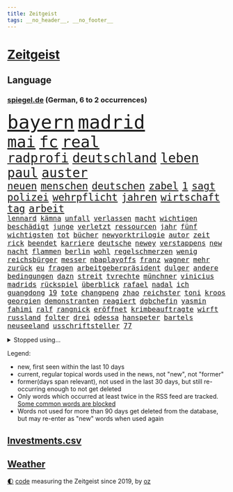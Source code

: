 ```yaml
---
title: Zeitgeist
tags: __no_header__, __no_footer__
---
```


# [Zeitgeist](https://oliz.io/zeitgeist/)

## Language

<h3><a href="https://www.spiegel.de" target="_blank">spiegel.de</a> (German, 6 to 2 occurrences)</h3>
<p style="font-family:monospace">
<span style="font-size:32pt"><a href="news_links.html#bayern" class="current">bayern</a></span>
<span style="font-size:32pt"><a href="news_links.html#madrid" class="current">madrid</a></span>
<br>
<span style="font-size:27pt"><a href="news_links.html#mai" class="current">mai</a></span>
<span style="font-size:27pt"><a href="news_links.html#fc" class="current">fc</a></span>
<span style="font-size:27pt"><a href="news_links.html#real" class="current">real</a></span>
<br>
<span style="font-size:22pt"><a href="news_links.html#radprofi" class="current">radprofi</a></span>
<span style="font-size:22pt"><a href="news_links.html#deutschland" class="current">deutschland</a></span>
<span style="font-size:22pt"><a href="news_links.html#leben" class="current">leben</a></span>
<span style="font-size:22pt"><a href="news_links.html#paul" class="current">paul</a></span>
<span style="font-size:22pt"><a href="news_links.html#auster" class="current">auster</a></span>
<br>
<span style="font-size:17pt"><a href="news_links.html#neuen" class="current">neuen</a></span>
<span style="font-size:17pt"><a href="news_links.html#menschen" class="current">menschen</a></span>
<span style="font-size:17pt"><a href="news_links.html#deutschen" class="current">deutschen</a></span>
<span style="font-size:17pt"><a href="news_links.html#zabel" class="new">zabel</a></span>
<span style="font-size:17pt"><a href="news_links.html#1" class="current">1</a></span>
<span style="font-size:17pt"><a href="news_links.html#sagt" class="current">sagt</a></span>
<span style="font-size:17pt"><a href="news_links.html#polizei" class="current">polizei</a></span>
<span style="font-size:17pt"><a href="news_links.html#wehrpflicht" class="current">wehrpflicht</a></span>
<span style="font-size:17pt"><a href="news_links.html#jahren" class="current">jahren</a></span>
<span style="font-size:17pt"><a href="news_links.html#wirtschaft" class="current">wirtschaft</a></span>
<span style="font-size:17pt"><a href="news_links.html#tag" class="current">tag</a></span>
<span style="font-size:17pt"><a href="news_links.html#arbeit" class="current">arbeit</a></span>
<br>
<span style="font-size:12pt"><a href="news_links.html#lennard" class="current">lennard</a></span>
<span style="font-size:12pt"><a href="news_links.html#kämna" class="current">kämna</a></span>
<span style="font-size:12pt"><a href="news_links.html#unfall" class="current">unfall</a></span>
<span style="font-size:12pt"><a href="news_links.html#verlassen" class="current">verlassen</a></span>
<span style="font-size:12pt"><a href="news_links.html#macht" class="current">macht</a></span>
<span style="font-size:12pt"><a href="news_links.html#wichtigen" class="current">wichtigen</a></span>
<span style="font-size:12pt"><a href="news_links.html#beschädigt" class="current">beschädigt</a></span>
<span style="font-size:12pt"><a href="news_links.html#junge" class="current">junge</a></span>
<span style="font-size:12pt"><a href="news_links.html#verletzt" class="current">verletzt</a></span>
<span style="font-size:12pt"><a href="news_links.html#ressourcen" class="current">ressourcen</a></span>
<span style="font-size:12pt"><a href="news_links.html#jahr" class="current">jahr</a></span>
<span style="font-size:12pt"><a href="news_links.html#fünf" class="current">fünf</a></span>
<span style="font-size:12pt"><a href="news_links.html#wichtigsten" class="current">wichtigsten</a></span>
<span style="font-size:12pt"><a href="news_links.html#tot" class="current">tot</a></span>
<span style="font-size:12pt"><a href="news_links.html#bücher" class="current">bücher</a></span>
<span style="font-size:12pt"><a href="news_links.html#newyorktrilogie" class="new">newyorktrilogie</a></span>
<span style="font-size:12pt"><a href="news_links.html#autor" class="current">autor</a></span>
<span style="font-size:12pt"><a href="news_links.html#zeit" class="current">zeit</a></span>
<span style="font-size:12pt"><a href="news_links.html#rick" class="new">rick</a></span>
<span style="font-size:12pt"><a href="news_links.html#beendet" class="current">beendet</a></span>
<span style="font-size:12pt"><a href="news_links.html#karriere" class="current">karriere</a></span>
<span style="font-size:12pt"><a href="news_links.html#deutsche" class="current">deutsche</a></span>
<span style="font-size:12pt"><a href="news_links.html#newey" class="current">newey</a></span>
<span style="font-size:12pt"><a href="news_links.html#verstappens" class="new">verstappens</a></span>
<span style="font-size:12pt"><a href="news_links.html#new" class="current">new</a></span>
<span style="font-size:12pt"><a href="news_links.html#nacht" class="current">nacht</a></span>
<span style="font-size:12pt"><a href="news_links.html#flammen" class="current">flammen</a></span>
<span style="font-size:12pt"><a href="news_links.html#berlin" class="current">berlin</a></span>
<span style="font-size:12pt"><a href="news_links.html#wohl" class="current">wohl</a></span>
<span style="font-size:12pt"><a href="news_links.html#regelschmerzen" class="new">regelschmerzen</a></span>
<span style="font-size:12pt"><a href="news_links.html#wenig" class="current">wenig</a></span>
<span style="font-size:12pt"><a href="news_links.html#reichsbürger" class="current">reichsbürger</a></span>
<span style="font-size:12pt"><a href="news_links.html#messer" class="current">messer</a></span>
<span style="font-size:12pt"><a href="news_links.html#nbaplayoffs" class="current">nbaplayoffs</a></span>
<span style="font-size:12pt"><a href="news_links.html#franz" class="current">franz</a></span>
<span style="font-size:12pt"><a href="news_links.html#wagner" class="current">wagner</a></span>
<span style="font-size:12pt"><a href="news_links.html#mehr" class="current">mehr</a></span>
<span style="font-size:12pt"><a href="news_links.html#zurück" class="current">zurück</a></span>
<span style="font-size:12pt"><a href="news_links.html#eu" class="current">eu</a></span>
<span style="font-size:12pt"><a href="news_links.html#fragen" class="current">fragen</a></span>
<span style="font-size:12pt"><a href="news_links.html#arbeitgeberpräsident" class="current">arbeitgeberpräsident</a></span>
<span style="font-size:12pt"><a href="news_links.html#dulger" class="current">dulger</a></span>
<span style="font-size:12pt"><a href="news_links.html#andere" class="current">andere</a></span>
<span style="font-size:12pt"><a href="news_links.html#bedingungen" class="current">bedingungen</a></span>
<span style="font-size:12pt"><a href="news_links.html#dazn" class="new">dazn</a></span>
<span style="font-size:12pt"><a href="news_links.html#streit" class="current">streit</a></span>
<span style="font-size:12pt"><a href="news_links.html#tvrechte" class="current">tvrechte</a></span>
<span style="font-size:12pt"><a href="news_links.html#münchner" class="current">münchner</a></span>
<span style="font-size:12pt"><a href="news_links.html#vinicius" class="new">vinicius</a></span>
<span style="font-size:12pt"><a href="news_links.html#madrids" class="new">madrids</a></span>
<span style="font-size:12pt"><a href="news_links.html#rückspiel" class="new">rückspiel</a></span>
<span style="font-size:12pt"><a href="news_links.html#überblick" class="current">überblick</a></span>
<span style="font-size:12pt"><a href="news_links.html#rafael" class="current">rafael</a></span>
<span style="font-size:12pt"><a href="news_links.html#nadal" class="current">nadal</a></span>
<span style="font-size:12pt"><a href="news_links.html#ich" class="current">ich</a></span>
<span style="font-size:12pt"><a href="news_links.html#guangdong" class="new">guangdong</a></span>
<span style="font-size:12pt"><a href="news_links.html#19" class="current">19</a></span>
<span style="font-size:12pt"><a href="news_links.html#tote" class="current">tote</a></span>
<span style="font-size:12pt"><a href="news_links.html#changpeng" class="new">changpeng</a></span>
<span style="font-size:12pt"><a href="news_links.html#zhao" class="new">zhao</a></span>
<span style="font-size:12pt"><a href="news_links.html#reichster" class="current">reichster</a></span>
<span style="font-size:12pt"><a href="news_links.html#toni" class="current">toni</a></span>
<span style="font-size:12pt"><a href="news_links.html#kroos" class="current">kroos</a></span>
<span style="font-size:12pt"><a href="news_links.html#georgien" class="current">georgien</a></span>
<span style="font-size:12pt"><a href="news_links.html#demonstranten" class="current">demonstranten</a></span>
<span style="font-size:12pt"><a href="news_links.html#reagiert" class="current">reagiert</a></span>
<span style="font-size:12pt"><a href="news_links.html#dgbchefin" class="new">dgbchefin</a></span>
<span style="font-size:12pt"><a href="news_links.html#yasmin" class="new">yasmin</a></span>
<span style="font-size:12pt"><a href="news_links.html#fahimi" class="new">fahimi</a></span>
<span style="font-size:12pt"><a href="news_links.html#ralf" class="current">ralf</a></span>
<span style="font-size:12pt"><a href="news_links.html#rangnick" class="new">rangnick</a></span>
<span style="font-size:12pt"><a href="news_links.html#eröffnet" class="current">eröffnet</a></span>
<span style="font-size:12pt"><a href="news_links.html#krimbeauftragte" class="new">krimbeauftragte</a></span>
<span style="font-size:12pt"><a href="news_links.html#wirft" class="current">wirft</a></span>
<span style="font-size:12pt"><a href="news_links.html#russland" class="current">russland</a></span>
<span style="font-size:12pt"><a href="news_links.html#folter" class="current">folter</a></span>
<span style="font-size:12pt"><a href="news_links.html#drei" class="current">drei</a></span>
<span style="font-size:12pt"><a href="news_links.html#odessa" class="current">odessa</a></span>
<span style="font-size:12pt"><a href="news_links.html#hanspeter" class="new">hanspeter</a></span>
<span style="font-size:12pt"><a href="news_links.html#bartels" class="new">bartels</a></span>
<span style="font-size:12pt"><a href="news_links.html#neuseeland" class="current">neuseeland</a></span>
<span style="font-size:12pt"><a href="news_links.html#usschriftsteller" class="new">usschriftsteller</a></span>
<span style="font-size:12pt"><a href="news_links.html#77" class="current">77</a></span>
</p>
<details>
<summary>Stopped using...</summary>
<p class="former" style="font-size:12pt">
rassismus(1288) aufgerufen(1287) entdeckte(1287) italiens(1287) maria(1287) schlimm(1286) steigenden(1286) versprach(1286) kino(1285) nationen(1285) konfrontiert(1284) schoss(1284) überlebt(1284) 2000(1283) bewerber(1283) entwicklungen(1283) fuß(1283) haftstrafe(1283) klaren(1283) krankheit(1283) moderne(1283) queen(1283) übergeben(1283) durchsetzen(1282) jemand(1282) klein(1282) tiefe(1282) äußerungen(1282) atmosphäre(1281) büros(1281) favoriten(1281) vorsitzenden(1281) überlebte(1281) armut(1280) dachte(1280) finanziell(1280) hans(1280) illegalen(1280) kräftig(1280) regen(1280) spanischen(1280) trauer(1280) uspräsidenten(1280) verlängern(1280) verschoben(1280) angeblichen(1279) beachten(1279) flüchtlinge(1279) forderte(1279) gemeldet(1279) künftigen(1279) nachfolger(1279) portugal(1279) rand(1279) berufung(1278) einstellen(1278) gefährlichen(1278) kabinett(1278) rest(1278) sprache(1278) beispielen(1277) kolumnist(1277) kraftvoll(1277) nigeria(1277) radikale(1277) rom(1277) rückschlag(1277) dokumente(1276) einstigen(1276) längere(1276) sports(1276) stolz(1276) städte(1276) weder(1276) zuversicht(1276) benzin(1275) bundesstaat(1275) nominiert(1275) ungarns(1275) engagement(1274) i(1274) jüngeren(1274) lebte(1274) pflanzen(1274) warschau(1274) wirtschaftlichen(1274) aufgenommen(1273) institut(1273) kollaps(1273) null(1273) schwierigkeiten(1273) strecke(1273) wachstum(1273) trainieren(1272) erkrankung(1271) fußballprofi(1271) mitteln(1271) oliver(1271) weite(1271) zählen(1271) dar(1270) übernahme(1270) erfunden(1268) schüssen(1268) verpasst(1268) ausmaß(1267) enge(1267) weckt(1267) überholt(1267) aufarbeitung(1265) halb(1265) müsste(1265) gewinn(1264) vorgestellt(1264) holocaust(1263) gouverneur(1262) vorgelegt(1262) sozialdemokraten(1259) parallelen(1258) umgeht(1258) eigenes(1257) syrer(1257) abgelehnt(1256) offenbart(1256) museum(1255) schießen(1255) aufgabe(1248) vorläufig(1246) herausforderungen(1236) verpasste(1234) ära(1232) missbrauchs(1221) hitler(1218) rein(1136) charles(1082) drohende(1038) kolumbien(1034) arte(1027) rereportage(1027) bauern(1025) ausnahme(1021) gremium(986) polnischen(983) ukrainischer(974) jahrzehnt(972) energiepreise(963) haushalt(954) gehälter(943) fifa(942) games(926) 15000(925) millionenhöhe(920) krankenkassen(914) jährlich(908) empfehlen(905) hendrik(902) 41(893) härte(889) fußballs(876) coaching(872) laura(866) außenministerium(863) weiten(834) gefechte(832) bonn(811) streik(803) umfragen(793) gebiete(763) lindners(753) starkes(744) wall(736) durchsuchen(730) großmutter(726) jack(718) hammer(710) dahin(705) export(705) suchte(693) chefs(685) debattiert(685) zufrieden(684) paderborn(681) stockholm(681) schwächen(679) iii(677) plädieren(664) misshandelt(662) wozu(655) jemals(653) partnerin(650) entschuldigen(644) fassungslos(639) innenstadt(634) eigentliche(627) studentin(609) ganzes(604) herunter(598) töne(594) lula(589) angeblicher(587) nackt(587) kita(585) erzielte(584) nutzern(575) beobachter(572) kompliziert(565) quer(565) angreifen(564) persönlichen(562) direktor(555) future(553) ausgegeben(552) spaltet(548) taucher(534) sam(531) erreichbar(529) abgeben(522) reichlich(517) bewirken(515) ausgemacht(514) one(513) 500000(512) bedienen(512) mitgliedern(503) überlebende(502) dfbelf(496) strafanzeige(491) durcheinander(490) kurzzeitig(488) mächtige(487) tourismus(479) freigelassen(477) rammt(476) kulturkampf(475) jung(467) geschwister(465) umstrittener(465) gebühren(462) plätze(459) cem(458) wohlstand(456) statistik(455) wettlauf(439) niederländischen(438) dennis(432) kleinere(431) 140(428) bär(425) panik(421) 130(419) 51(419) attackieren(419) loswerden(417) radfahrer(416) stillstand(415) rivalen(413) vereinten(411) arbeitskampf(410) gala(409) instituts(409) ausflug(407) rio(400) ankommen(397) rebellion(397) wagenknechts(394) transformation(389) hollywoodstar(384) bezieht(382) dürren(380) parteichefin(377) geschwächt(376) sofortiger(376) 2027(373) produkt(368) drohte(365) arbeitswelt(356) lina(356) staatsbürger(356) einsturz(355) massenhaft(353) beine(351) kolleginnen(351) gedenkt(350) gefangenenaustausch(349) luxus(349) überfahren(349) rotenburg(348) begleitete(346) belgische(344) auffällig(341) expertengremium(341) beteiligte(334) filmbranche(332) infolge(330) institute(330) heiklen(329) 9(327) drang(327) rekrutiert(325) massen(323) beruft(321) finger(321) soldatinnen(321) vogel(320) blicke(319) dietmar(319) jeffrey(317) popp(316) achtjährige(315) bekennt(315) entgehen(315) open(314) kurzer(313) aleksandar(309) spahn(308) würdigung(307) schirdewan(305) leichte(304) abenteuer(301) bundesagentur(301) trauma(295) rechtsradikalen(294) tierwohl(293) busfahrer(292) reiner(292) bartsch(290) vorlegen(289) weisen(289) spaghetti(286) gesellschaftliche(285) geschlossene(283) zulieferer(283) pass(282) 30jähriger(281) anteile(281) landeshauptstadt(280) nationalteam(278) palästinensischen(278) strafverfahren(277) zutaten(276) dfbfrauen(275) essener(273) arbeitslosen(272) goldene(269) kooperiert(269) drohender(267) sicherheitsmaßnahmen(266) winfried(266) runden(265) fashion(264) week(264) realistisch(261) maximal(259) kugel(258) erstaunlich(257) exemplar(257) geglückt(257) terroranschläge(257) argentiniens(256) geleistet(256) jemen(255) angabe(254) rätselt(254) costa(251) hunden(251) entstand(250) kindesmissbrauch(250) südkoreanische(247) unerwartete(247) monatelange(246) inka(245) meyer(245) samstagabend(244) recherche(243) betrieben(242) debütant(240) digitalen(239) reinen(239) tabellenführer(239) chancenlos(237) sichergestellt(237) exfrau(235) hebel(235) fußballweltverband(233) saudiarabiens(233) andauern(232) models(232) roter(232) ticketpreise(232) 03(230) goldenen(229) unbeeindruckt(228) hall(226) betrag(225) makeup(225) v(225) zypern(225) karrierecoach(224) franziska(223) rufe(223) rätselhafte(223) british(222) spezialeinheit(222) jugendorganisation(218) reformiert(215) rki(215) morgenstunden(211) wankt(210) mützenich(209) attentäter(208) verbannen(207) beschwert(206) düsteren(206) glänzt(206) son(205) digitaler(204) klischee(204) noten(203) tauchen(203) horst(201) sexualisierten(201) königshaus(199) linkenpolitiker(199) mitmenschen(198) angeführt(196) berüchtigte(196) kritikerin(195) regelungen(195) erstaunliche(194) kubicki(194) reifen(194) widmete(193) medizinische(192) spurlos(192) ultrarechten(192) kriege(191) historikerin(190) weitreichenden(190) demos(189) tsg(189) protestierenden(187) gerechnet(186) tolle(186) einlegen(185) bahnsteig(184) sanierung(184) militäroffensive(183) bist(182) mittwochmorgen(182) spitzenspiel(182) wütend(182) betrugsprozess(178) irreguläre(178) effenbergbank(177) gefüllt(177) glückwünsche(177) schmalkalden(177) absichtlich(176) geregelt(176) schuster(175) größenwahn(174) tanzen(174) unterscheidet(174) beteiligung(173) exemplare(173) reagierten(173) überfüllten(173) neukölln(172) doha(171) krebsdiagnose(171) gauck(167) israelgazanews(167) sara(167) uneins(166) aufzubauen(165) bodenoffensive(165) gewähren(165) normale(165) abschiebestopp(164) spender(164) vereinbart(164) überfielen(164) strikte(163) eingedrungen(162) nordwesten(162) mitgestalten(160) schacht(160) angespannten(159) bsw(159) gebraucht(158) solange(158) club(157) fdpvize(157) flensburg(157) betroffener(156) bewaffneter(156) enttäuschen(156) raketenangriffen(156) versammelt(156) lufthansatochter(155) staatssekretärin(154) traditionsklubs(154) warnstreiks(154) versperrt(153) autonomiebehörde(152) räumung(152) düpiert(149) exportiert(149) hast(149) manch(149) überdenken(149) erkämpfte(148) häme(148) bahnkunden(147) crown(147) freiem(147) gefeierte(147) unikliniken(147) claus(146) einschnitte(146) gdlchef(146) lernte(146) lokführergewerkschaft(146) netzbetreiber(146) veränderung(146) weselsky(146) nationalmannschaftskapitän(145) sicherung(145) verhandlungsrunde(145) db(144) bewacht(143) erwünscht(143) kanzlerkandidat(143) neffe(143) oppositionspartei(143) evan(142) weitem(142) aufzuarbeiten(141) spendet(141) gesundheitsbehörde(140) kolumbiens(140) spdfraktionschef(140) sprit(140) benedikt(139) haderte(139) ausrufezeichen(138) bauer(138) bedingt(138) geräten(138) staatsoberhaupt(138) abgekommen(137) bezahlung(137) brisante(137) einnahme(137) 240(136) sammelte(136) dreijähriger(135) genehmigung(135) bundesverfassungsgerichts(134) eingestürzten(134) energieinfrastruktur(134) hauswand(134) kündigungen(134) lokführern(134) stichwaffe(134) tourt(134) lebensstil(133) nürnberger(133) verlagern(133) diverse(132) 84(131) brutalität(131) clarke(131) freikommen(131) gazas(131) genozid(131) psychologe(131) jesus(129) dfbteam(128) mileis(128) verstaatlichung(128) damaligen(127) janeiro(127) mutmaßlichem(127) usostküste(127) anzahl(126) durchgang(126) ernsthaft(126) mehrwertsteuersatz(125) orbáns(125) taugt(125) fördere(124) versteigern(123) flaggen(122) meghan(122) skigebiet(122) gebilligt(121) gershkovich(121) misshandlungen(120) vermittlungsausschuss(119) wachstumschancengesetz(119) neuseelands(118) portemonnaie(118) profitierte(118) tina(118) belegschaft(117) christliche(117) dauerkrise(117) heimischen(117) sängerinnen(117) agnes(116) ehefrauen(116) merken(114) zeitdruck(114) förderprogramme(113) catherine(112) donnerstagmorgen(112) fabrik(112) gespart(112) hebamme(112) natopartnern(112) strompreisen(112) blockbuster(111) buchempfehlungen(111) gesamtweltcup(111) grundgesetzänderung(111) haut(111) einstufung(110) harvard(110) teppich(110) zeitalter(110) beigelegt(109) roberts(109) umfangreiche(109) inhaftierten(108) masterplan(108) onlinehändler(108) aktiviert(107) andenken(107) präsidentschaftswahlen(107) teamkollegen(107) amtierende(106) brasilianische(106) eiskunstlauf(106) mauern(106) spielabbruch(106) vorsitz(106) aufforstung(105) inhaftiert(105) materie(105) münzen(104) 1945(103) interessieren(103) shoppingapp(103) temu(103) wahr(103) whistleblower(103) wohnhausbrand(103) bill(102) humanitärer(102) provinzen(102) prägende(102) schritte(102) verkünden(102) zunehmende(102) angezweifelt(101) anzugreifen(101) dreyer(101) postete(101) agrardiesel(100) center(100) belastungen(99) fünfter(99) spiegelkorrespondentin(99) länderkammer(98) ranghohe(98) scorsese(98) viereinhalb(98) bernhard(97) designs(97) high(97) maersk(97) meistgehörten(97) normalerweise(97) can(96) cavallo(96) banksy(95) erkranken(95) vorgänge(95) saunen(94) uspräsidentschaftswahl(94) westukraine(94) socken(93) spitzenwerte(93) talk(93) verwendung(93) barack(92) gleichberechtigung(92) aggressionen(91) begegnen(91) beschädigten(91) ergeht(91) hausbesitzer(91) massenweise(91) seoul(91) trotzt(91) dämon(90) fossil(90) gaspreise(90) hamasführer(90) hoheitsansprüche(90) meeresgebiet(90) eigentum(89) lautet(89) preiswerte(89) starre(89) verknüpfen(89) überschatten(89) ammergauer(88) brennende(88) duolingo(88) fritz(88) spitzenpolitiker(88) wundersame(88) 1980(87) gesundheitszustand(87) mobile(87) niedriger(87) prozessbeginn(87) wofür(87) bekennerschreiben(86) brettspiel(86) hindeuten(86) pazifik(86) terrorverdächtige(86) vorm(86) abfahrt(85) altbau(85) brasilianer(85) britin(85) cdu/csu(85) inflationsausgleich(85) luftraumverletzung(85) oregon(85) warmes(85) 53jähriger(84) generalstabschef(84) kommando(84) neuwahl(84) regalen(84) wilhelm(84) zusammenstößen(84) beeinflusst(83) bienen(83) browser(83) derart(83) leichtes(83) regierungsumbildung(83) umarmt(83) zugunglück(83) abbringen(82) exmann(82) hintern(82) sparpläne(82) badenwürttembergischen(81) elisabeth(81) ferien(81) blockaden(80) freistellung(80) knospen(80) besänftigen(79) chrome(79) expolizist(79) gewidmet(79) schmecken(79) brüllende(78) formiert(78) gratuliert(78) murray(78) stromausfälle(78) erstatten(77) livestreams(77) mehrjährige(77) privates(77) protestierende(77) stau(77) täters(77) verzögerungen(77) zero(77) dreh(76) gepäck(76) kollabierten(76) remigration(76) remigrationstreffen(76) stürmten(76) usuniversität(76) wechselhaft(76) christdemokrat(75) cnn(75) eingestuft(75) glücklose(75) himmels(75) homöopathie(75) homöopathische(75) langstreckenrennen(75) luca(75) medizinisches(75) schusswaffen(75) sprechchöre(75) zögerlich(75) überfüllte(75) a9(74) alaskaairlinesboeing(74) einfrieren(74) einigem(74) agrarprodukte(73) bodenpersonal(73) hefner(73) magull(73) verdächtiger(73) binneni(72) etlicher(72) parallelwelt(72) parteifreund(72) vorankommen(72) erzeugen(71) frühes(71) stellvertreter(71) agrardieselsubventionen(70) flugtaxis(70) geflohene(70) grundsatz(70) hab(70) saul(70) taurus(70) uskonkurrenten(70) verschlingt(70) anwaltskosten(69) dominant(69) jasna(69) modernes(69) mäzen(69) rallye(69) reemtsma(69) sozialforschung(69) burkhard(68) scheidet(68) szenario(68) terrormiliz(68) angeworben(67) getreide(67) krebskrank(67) stöbern(67) ausprobieren(66) finanzielle(66) hochrangige(66) mails(66) mitteilte(66) tarifstreits(66) vergleichbare(66) 2050(65) abwehren(65) funktion(65) krebserkrankungen(65) volksbank(65) zerrissen(65) anonymen(64) do(64) gefühlen(64) grandslamturnier(64) grünenministerin(64) inszenierungen(64) kommunisten(64) lästert(64) mauer(64) pandas(64) perfekter(64) riesenslalom(64) unterhaltsam(64) übersetzer(64) asiatischen(63) aufgespürt(63) biodiesel(63) drogenkartelle(63) halbwegs(63) trainers(63) verbringen(63) wohlstands(63) blenden(62) ergangen(62) gegenentwurf(62) gelegentlich(62) lifte(62) russisch(62) smarter(62) zusammenhängen(62) herausgabe(61) highlands(61) hirsche(61) korallenriffe(61) riegel(61) wohnungsbrand(61) bedanken(60) landtagswahl(60) mediathek(60) stadtgebiet(60) verfassungsfeinden(60) wanken(60) wirtschaftsschwäche(60) gigaset(59) paukt(59) sicherheitsdienst(59) wunschliste(59) 19jähriger(58) altmeister(58) auswechseln(58) sacha(58) solches(58) spendensammeln(58) streamerin(58) twitch(58) vermieter(58) verübte(58) wasserverbrauch(58) abwehrkampf(57) besonderer(57) studiert(57) bestreikt(56) french(56) grotesk(56) influencerinnen(56) umweltaktivisten(56) wilson(56) özlem(56) bildungssystem(55) geparkte(55) klitschko(55) olivia(55) umgekehrt(55) vitali(55) kurt(54) sapiens(54) zankt(54) ausfahrt(53) cyrus(53) miley(53) verbraucherschutz(53) achtungserfolg(52) augenzeugin(52) auslieferung(52) fraglich(52) parlamentspräsidentin(52) schrift(52) bedeutendsten(51) passat(51) verschwindet(51) achtzigern(50) elterngeldreform(50) erkrankten(50) glückte(50) alternativlos(49) assange(49) dreikampf(49) menschenrechtsbeauftragte(49) torhüterin(49) wikileaksgründers(49) wochenlanger(49) zauber(49) ächzt(49) augenzeugen(48) ausgehandelte(48) beliefert(48) bundesstraße(48) geschwindigkeit(48) hanna(48) jahrzehntelange(48) kostüm(48) marsch(48) popikone(48) extinguishers(47) lufthansabodenpersonal(47) north(47) partnern(47) sinkenden(47) tyre(47) usareise(47) widerstände(47) 180000(46) absolviert(45) compact(45) herkömmliche(45) sofortigen(45) uswahlkampf(45) vermittler(45) compactmagazin(44) einfachste(44) eurer(44) geiseldrama(44) lea(44) auffälligen(43) hygiene(43) ideologie(43) nickel(43) befürchtungen(42) gutbehrami(42) klärt(42) kremlkritikers(42) lara(42) schweizerin(42) terrors(42) wahrnehmen(42) abrüstung(41) dasselbe(41) einfacher(41) gewöhnen(41) lohnausgleich(41) winzer(41) aktenzeichen(40) erhältlich(40) hereingefallen(40) kostenlosen(40) mordvorwürfe(40) passant(40) rückgabe(40) 28jährigen(39) ewigkeit(39) haftet(39) intensive(39) sabine(39) angesagt(38) clinton(38) fußballbundesligisten(38) geheimdiensten(38) sophia(38) verletzungsbedingt(38) ausgebildet(37) bizarre(37) herrn(37) sumoringer(37) taurusflugkörper(37) bear(36) berufsleben(36) ergebnislos(36) euagrarpolitik(36) gewalttat(36) netten(36) sportartikelhersteller(36) topmodel(36) vorbestrafte(36) brasília(35) höchstens(35) rollstuhl(35) abwesenheit(34) ausrasten(34) mehrwertsteuersenkung(34) verstorben(34) wildes(34) fotografiert(33) gehäuft(33) hausmeister(33) komponenten(33) persönliches(33) pfütze(33) sportevents(33) vizebürgermeister(33) wikileaksgründer(33) dani(32) hessischen(32) hysterische(32) skifahrerin(32) stabile(32) urban(32) vorgegangen(32) entkommt(31) komponist(31) lahmt(31) landesverrat(31) umgekippt(31) kremltruppen(30) börsengang(29) fernbleiben(29) fing(29) havarie(29) herzschrittmacher(29) komplimente(29) organ(29) pendelt(29) täuschen(29) ali(28) bedrohten(28) erlegt(28) familienangehörige(28) krachte(28) mobilitätswende(28) philippinisches(28) rafterroristen(28) salzburg(28) ernstvolker(27) lohnsteigerungen(27) absichten(26) absperrungen(26) barbiefilm(26) horrorszenario(26) hotspur(26) internen(26) kriegsversehrten(26) masern(26) seiler(26) tottenham(26) vorsitzender(26) 174(25) bahnt(25) indirekt(25) löhne(25) optimal(25) reisewarnung(25) scheidenden(25) verbrechens(25) verwundbar(25) wohnheim(25) anfällig(24) autotester(24) bekriegen(24) blamage(24) dfbfunktionäre(24) perus(24) schmerzhafte(24) vertritt(24) zerbrachen(24) amateursportler(23) grundschüler(23) schöne(23) verstörenden(23) ambitionierte(22) datenschutzbehörde(22) einigkeit(22) erfolgsaussichten(22) jamal(22) komplizen(22) musiala(22) raffinerie(22) richtlinien(22) strebte(22) theo(22) zwanziger(22) aufregende(21) benötige(21) flüchtlingen(21) forschungsinstitute(21) huthiangriff(21) treppenhaus(21) trinkwasser(21) vaterschaftsurlaub(21) überdurchschnittlich(21) diana(20) geprägten(20) katholisch(20) krankheitserreger(20) sabrina(20) zerbrechen(20) beier(19) huthidrohnenangriff(19) idaho(19) kleid(19) weltsicherheitsrat(19) übernachtet(19) appellen(18) behördenangaben(18) cambridge(18) royals(18) steilvorlage(18) exzessiv(17) feministische(17) jünger(17) gattung(16) lacht(16) 38jährige(15) dianas(15) hirschen(15) inkrafttreten(15) lenker(15) pille(15) anwesen(14) gebunden(14) lagerfeld(14) verteidigungsausschusses(14) chatnachrichten(13) hasenhüttl(13) looks(13) populismus(13) ralph(13) verkehrsministerium(13) bankmanfried(12) flughafens(12) ftx(12) klimaschützer(12) schlichter(12) titanic(12) 01(11) abgespalten(11) buchstäblich(11) kretschmann(11) kulinarik(11) schulkinder(11) wolken(11)
</p>
</details>
<p>Legend:
<ul>
<li><span class="new">new</span>, first seen within the last 10 days</li>
<li><span class="current">current</span>, regular topical words used in the news, not "new", not "former"</li>
<li><span class="former">former(days span relevant)</span>, not used in the last 30 days, but still re-occurring enough to not get deleted</li>
<li>Only words which occurred at least twice in the RSS feed are tracked. <a href="language/filters.py">Some common words are blocked</a></li>
<li>Words not used for more than 90 days get deleted from the database, but may re-enter as "new" words when used again</li>
</ul>
</p>

## [Investments](investments.html)[.csv](investments.csv)

## [Weather](weather.html)

<footer>
<a href="javascript:toggleTheme()" class="nav">🌓</a>
<a href="https://github.com/ooz/zeitgeist">code</a> measuring the Zeitgeist since 2019, by <a href="https://oliz.io">oz</a>
</footer>

